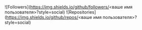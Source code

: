 ![Followers](https://img.shields.io/github/followers/<ваше имя пользователя>?style=social)
![Repositories](https://img.shields.io/github/repos/<ваше имя пользователя>?style=social)
